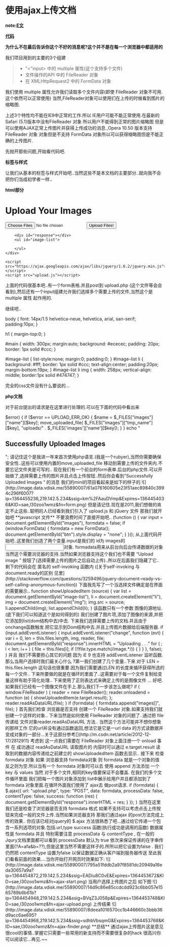 使用ajax上传文档
============

__note:[E文](http://net.tutsplus.com/tutorials/javascript-ajax/uploading-files-with-ajax)__

__[代码](http://nettuts.s3.amazonaws.com/1020_ajaxupload/demo.zip)__

__为什么不在最后告诉你这个不好的消息呢?这个并不是在每一个浏览器中都适用的__

我们项目用到的主要的3个组建

>* "<"input> 中的  multiple 属性(这个支持多个文件)
>* 文件操作的API 中的 FileReader 对象
>* 在 XMLHttpRequest2 中的  FormData 对象

我们使用 multiple 属性允许我们读取多个文件内容(即使 FileReader 对象不可用.这个依然可以正常使用) 当然,FileReader对象可以使用们在上传的时候看到图片的缩略图.

上述3个特性均不能在IE9中正常的工作.所以 IE用户可能不能正常使用.在最新的 Safari (5.1)版本中没有FileReader 对象 所以用户不能得到正常的图片缩略图 但是可以使用AJAX正常上传图片并获得上传成功的消息.,Opera 10.50 版本支持FileReader 对象 对象但是不支持 FormData 对象所以可以获得缩略图但是不能正确的上传图片.

先抛开那些问题,开始看代码吧.

**标签与样式**

让我们从基本的标签与样式开始吧..当然这些不是本文档的主要部分..就向我不会把你们当成初学者一样..

**html部分**

<!DOCTYPE html>
<html lang="en">
<head>
    <meta charset="UTF-8" />
	<title>HTML5 File API</title>
	<link rel="stylesheet" href="style.css" />
</head>
<body>
	<div id="main">
		<h1>Upload Your Images</h1>
		<form method="post" enctype="multipart/form-data"  action="upload.php">
			<input type="file" name="images" id="images" multiple />
			<button type="submit" id="btn">Upload Files!</button>
		</form>

		<div id="response"></div>
		<ul id="image-list">

		</ul>
	</div>

	<script src="https://ajax.googleapis.com/ajax/libs/jquery/1.6.2/jquery.min.js"></script>
	<script src="upload.js"></script>
</body>
</html>


上面的代码很基本吧..有一个form表格.并且post到 upload.php (这个文件等会会看到),然后还有一个input组建允许我们选择多个需要上传的文件,当然这个是 multiple 属性 起作用的.

继续吧..

body {
	font: 14px/1.5 helvetica-neue, helvetica, arial, san-serif;
	padding:10px;
}

h1 {
	margin-top:0;
}

#main {
	width: 300px;
	margin:auto;
	background: #ececec;
	padding: 20px;
	border: 1px solid #ccc;
}

#image-list {
	list-style:none;
	margin:0;
	padding:0;
}
#image-list li {
	background: #fff;
	border: 1px solid #ccc;
	text-align:center;
	padding:20px;
	margin-bottom:19px;
}
#image-list li img {
	width: 258px;
	vertical-align: middle;
	border:1px solid #474747;
}

完全的css文件没有什么要说的...

**php文档**

对于前台提出的请求是在这里进行处理的.可以在下面的代码中看出来

<?php

foreach ($_FILES["images"]["error"] as $key => $error) {
	if ($error == UPLOAD_ERR_OK) {
		$name = $_FILES["images"]["name"][$key];
		move_uploaded_file( $_FILES["images"]["tmp_name"][$key], "uploads/" . $_FILES['images']['name'][$key]);
	}
}

echo "<h2>Successfully Uploaded Images</h2>";

请记住这个是我进一年来首次使用php语言.(我是一个rubyer),当然你需要确保安全性..这些可以使用内置的move_uploaded_file 移动到需要上传的文件夹内.不要忘记文件夹是可写的..

现在我们有一个前台的form表单.后台的php文件.可以开始做了,选择需要上传的图片并且点击上传按钮..然后你会看到”Successfully Uploaded Images “ 的消息

我们的mini的项目看起来是如下的样子的

![](http://image.data.vdisk.me/55890007/61a076160605e23f51aec89840c3994c296f6007?ip=1364455236,219.142.5.234&ssig=km%2FAauDVmp&Expires=1364454036&KID=sae,l30zoo1wmz&fn=form.png)

但是请记住.现在是2011,我们想做的肯定不止这些..聪明的人已经看到我们引入了 upload.js 和 jQuery 文件  那我们就开始吧

**javascript 文件**

不要浪费时间了直接开始吧..


(function () {
	var input = document.getElementById("images"),
	    formdata = false;
		
	if (window.FormData) {
		formdata = new FormData();
		document.getElementById("btn").style.display = "none";
	}
	

}();


从上面代码开始吧..这里我们创造了两个变量.input是我们的 id为 images的 <input>对象.
formadata用来从前台向后台传递数据的对象当然这个需要浏览器的支持.当然如果浏览器支持这个我们也不需要 “Upload image ” 按钮了(选择需要上传的图片之后自动上传)..所以在后面我们隐藏了它..

剩下的代码会在 匿名的  self-invoking 函数内 ([关于self-invoking 与document.ready的区别 见里](http://stackoverflow.com/questions/3259496/jquery-document-ready-vs-self-calling-anonymous-function)) 下面我先写了一个当选择文件确定是在界面的需要展示..

function showUploadedItem (source) {
	var list = document.getElementById("image-list"),
	    li   = document.createElement("li"),
	    img  = document.createElement("img");
  	img.src = source;
  	li.appendChild(img);
	list.appendChild(li);
}
该函数只有一个参数 图像的源地址.(底下我们可以知道这个是如何得到的) 我们创建了图片项,添加了图像的来源,并把它添加到list(dom结构中去)中去.

下来我们选择需要上传的文档.并且由于onchange函数触发.把它显示到Dom结构中去.并且上传图片数据给后端服务器.

if (input.addEventListener) {
	input.addEventListener("change", function (evt) {
		var i = 0, len = this.files.length, img, reader, file;
		
		document.getElementById("response").innerHTML = "Uploading . . ."
		
		for ( ; i < len; i++ ) {
			file = this.files[i];
	
			if (!!file.type.match(/image.*/)) {

			}	
		}
			
	}, false);
}



并且 我们不需要担心其它的问题 因为 iE 9 也支持 addEventListener 监听函数.
那么当用户选择时我们最关心什么 ?第一我们创建了几个变量..下来 对于 LEN = this.files.length 这句话也很重要.因为我们需要通过LEN 的长度来循环获得所选的每一个文件.. 下来所要做的就是在循环的里面了..这需要对于每一个文件复制给变量这样有助于简化处理.. 下来使用了正则表达式来确定上传的是图像文件 ...

好吧.如果我们已经有一个图像文件在手上.那么我们下一步该怎么做呢?

if ( window.FileReader ) {
	reader = new FileReader();
	reader.onloadend = function (e) { 
		showUploadedItem(e.target.result);
	};
	reader.readAsDataURL(file);
}
if (formdata) {
	formdata.append("images[]", file);
}

首先我们检查 浏览器是否支持 创建一个 FileReader 对象.如果支持我们就创建一个这样的对象..

下来当然是如何使用 FileReader 对象的问题了..通过把 file 传递给 文件对象reader.readAsDataURL 方法.. 当然这个方法可能并不想你想象的那样工作.它的url并没有通过函数返回,想法它是它是一url data 的方式读数据并变成对象的一部分...关于这部分参考[](http://m.csdn.net/article/2012-12-17/2812911)

考虑到 这一点我们需要在 FileReader 对象上面注册一个 onload 事件 在 成功通过 readAsDataURL 读取图片的 内容时可以通过 e.target.result 读取到的数据内容传递给之前建立的 showUploadedItem 函数去显示..

接下来 检查 formdata 对象 如果 浏览器支持 formdata对象 则 formdata 就是一个对象的值 反之则为空.所以当有一个 formdata 对象时可以去 使用  append 方法添加 一个key 与 values 当然 对于多个文件,相同的key值要保证不会覆盖.

在我们的多个文件循环里面 我们把每一个图片对象添加到 list中展示给用户并且都添加到了formdata 对象里面.在循环外面我们使用了 ajax去 做post请求.


if (formdata) {
	$.ajax({
		url: "upload.php",
		type: "POST",
		data: formdata,
		processData: false,
		contentType: false,
		success: function (res) {
			document.getElementById("response").innerHTML = res; 
		}
	});
}

当然在这里我们还是检查了浏览器是否支持  formdata 格式 如果不支持可以考虑点击上传按钮来完成一般的文件上传.当然如果浏览器支持 那我们通过ajax 的post方法完成上传的效果..

你应该已经对jquery的 $.ajax 方法很熟悉了吧...通过给它传递一个包含一系列选项的对象.包括.url,type success 函数(执行成功是调用的函数)  数据属性是 formdata 并且 特别需要注意 processData 与  contentType , 在一般的Jqury文档里面都可以看到 processData 默认为 true 依次来保证传递的在字串传里面(?A=afa&b=??),但是这里当然不需要这样子的.所所以把它设置为false . 我们仍然把 contentType 设置为false 以保证数据正确从客户端到服务器传送

至此我们看看前面的效果....当你开始打开网页时效果如下:

![](http://image.data.vdisk.me/55890007/795a51fddb2a97f8581dc20949a16eda30657a9a?ip=1364454872,219.142.5.234&ssig=EADiu8C0vE&Expires=1364453672&KID=sae,l30zoo1wmz&fn=ajax-start.png)

当用户选择上传图片之后 如下图

![](http://image.data.vdisk.me/55890007/14d9c86e85ccdcdd923c6bb057e1565789b6b61b?ip=1364454948,219.142.5.234&ssig=BVqZ3J058p&Expires=1364453748&KID=sae,l30zoo1wmz&fn=ajax-upload.png)

上传结果

![](http://image.data.vdisk.me/55890007/8deea1016570cc1b446660c3bbb36d9acc6ae695?ip=1364454968,219.142.5.234&ssig=sdhbVbsqmG&Expires=1364453768&KID=sae,l30zoo1wmz&fn=ajax-finder.png)

**总结**

通过ajax上传图片这是意见很cool的事情..掌握它只需要一些常用的新支持而不需要很复杂的hack 很高兴你可以阅读它...再见.~~

















